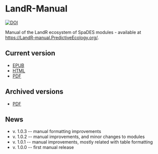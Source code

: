 # LandR-Manual

<!-- start badges -->

[![DOI](https://zenodo.org/badge/460187696.svg)](https://zenodo.org/badge/latestdoi/460187696)

<!-- end badges -->

Manual of the LandR ecosystem of SpaDES modules - available at <https://LandR-manual.PredictiveEcology.org/>.

## Current version

-   [EPUB](https://github.com/PredictiveEcology/LandR-Manual/raw/main/docs/LandRManual.epub)
-   [HTML](https://landr-manual.predictiveecology.org/)
-   [PDF](https://github.com/PredictiveEcology/LandR-Manual/raw/main/docs/LandRManual.pdf)

## Archived versions

-   [PDF](https://github.com/PredictiveEcology/LandR-Manual/archive/pdf)

## News

-   v. 1.0.3 -- manual formatting improvements
-   v. 1.0.2 -- manual improvements, and minor changes to modules
-   v. 1.0.1 -- manual improvements, mostly related with table formatting
-   v. 1.0.0 -- first manual release
